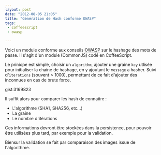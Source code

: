 ```yaml
---
layout: post
date: "2012-08-05 21:05"
title: "Génération de Hash conforme OWASP"
tags:
 - coffeescript
 - owasp

---
```


Voici un module conforme aux conseils [OWASP](https://www.owasp.org/index.php/Hashing_Java) sur le hashage des mots de passe. Il s'agit d'un module (CommonJS) codé en CoffeeScript.

Le prinicpe est simple, choisir un `algorithm`, ajouter une graine `key` utlisée pour initialiser la chaine de hashage, en y ajoutant le `message` a hasher. Suivi d'`iterations` (souvent > 1000), permettant de ce fait d'ajouter des inconnues en cas de brute force.

gist:3169823

Il suffit alors pour comparer les hash de connaitre :
  
  * L'algorithme (SHA1, SHA256, etc…)
  * La graine
  * Le nombre d'itérations
  
Ces informations devront être stockées dans la persistence, pour pouvoir être utilisées plus tard, par exemple pour la validation.
  
Biensur la validation se fait par comparaison des images issue de l'algorithme.

